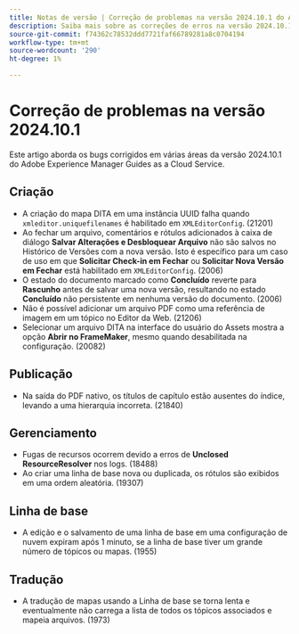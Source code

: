 ```yaml
---
title: Notas de versão | Correção de problemas na versão 2024.10.1 do Adobe Experience Manager Guides
description: Saiba mais sobre as correções de erros na versão 2024.10.1 do Adobe Experience Manager Guides as a Cloud Service.
source-git-commit: f74362c78532ddd7721faf66789281a8c0704194
workflow-type: tm+mt
source-wordcount: '290'
ht-degree: 1%

---
```


# Correção de problemas na versão 2024.10.1

Este artigo aborda os bugs corrigidos em várias áreas da versão 2024.10.1 do Adobe Experience Manager Guides as a Cloud Service.

## Criação  

- A criação do mapa DITA em uma instância UUID falha quando `xmleditor.uniquefilenames` é habilitado em `XMLEditorConfig`. (21201)
- Ao fechar um arquivo, comentários e rótulos adicionados à caixa de diálogo **Salvar Alterações e Desbloquear Arquivo** não são salvos no Histórico de Versões com a nova versão. Isto é específico para um caso de uso em que **Solicitar Check-in em Fechar** ou **Solicitar Nova Versão em Fechar** está habilitado em `XMLEditorConfig`. (2006)
- O estado do documento marcado como **Concluído** reverte para **Rascunho** antes de salvar uma nova versão, resultando no estado **Concluído** não persistente em nenhuma versão do documento. (2006)
- Não é possível adicionar um arquivo PDF como uma referência de imagem em um tópico no Editor da Web. (21206)
- Selecionar um arquivo DITA na interface do usuário do Assets mostra a opção **Abrir no FrameMaker**, mesmo quando desabilitada na configuração. (20082)

## Publicação

- Na saída do PDF nativo, os títulos de capítulo estão ausentes do índice, levando a uma hierarquia incorreta. (21840)


## Gerenciamento

- Fugas de recursos ocorrem devido a erros de **Unclosed ResourceResolver** nos logs. (18488)
- Ao criar uma linha de base nova ou duplicada, os rótulos são exibidos em uma ordem aleatória. (19307)


## Linha de base

- A edição e o salvamento de uma linha de base em uma configuração de nuvem expiram após 1 minuto, se a linha de base tiver um grande número de tópicos ou mapas. (1955)

## Tradução

- A tradução de mapas usando a Linha de base se torna lenta e eventualmente não carrega a lista de todos os tópicos associados e mapeia arquivos. (1973)
